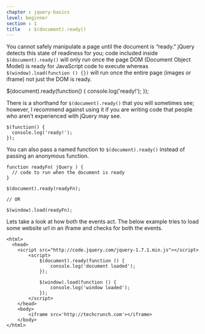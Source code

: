 ```yaml
---
chapter : jquery-basics
level: beginner
section : 1
title   : $(document).ready()
---
```

You cannot safely manipulate a page until the document is “ready.” 
jQuery detects this state of readiness for you; code included inside 
`$(document).ready()` will only run once the page DOM (Document Object Model) is ready for JavaScript code to execute 
whereas `$(window).load(function () {})` will run once the entire page (images or iframe) not just the DOM is ready.

<javascript caption="A $(document).ready() block">
$(document).ready(function() {
  console.log('ready!');
});
</javascript>

There is a shorthand for `$(document).ready()` that you will sometimes see; however, 
I recommend against using it if you are writing code that people who aren't experienced 
with jQuery may see.

<javascript caption="Shorthand for $(document).ready()">

    $(function() {
      console.log('ready!');
    });
    
</javascript>

You can also pass a named function to `$(document).ready()` instead of passing an anonymous function.

<javascript caption="Passing a named function instead of an anonymous function">

    function readyFn( jQuery ) {
      // code to run when the document is ready
    }

    $(document).ready(readyFn);
    
    // OR 
    
    $(window).load(readyFn);
    
</javascript>

Lets take a look at how both the events act. The below example tries to load some website url in an iframe and checks for both the events. 
<javascript>  

    <html>
      <head>
      	<script src="http://code.jquery.com/jquery-1.7.1.min.js"></script>
    		<script>
    			$(document).ready(function () {
    				console.log('document loaded');
    			});
    			
    			$(window).load(function () {
    				console.log('window loaded');
    			});	
    		</script>
    	</head>
    	<body>
    		<iframe src='http://techcrunch.com'></iframe>
    	</body>
    </html>
  
</javascript>

